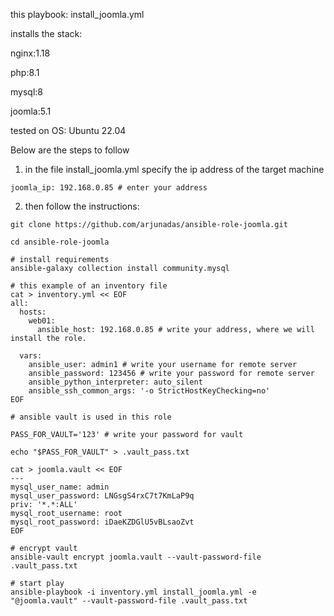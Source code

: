 this playbook: install_joomla.yml

installs the stack:

nginx:1.18

php:8.1

mysql:8

joomla:5.1

tested on OS: 
Ubuntu 22.04

Below are the steps to follow

1) in the file install_joomla.yml
specify the ip address of the target machine
```
joomla_ip: 192.168.0.85 # enter your address
```

2) then follow the instructions:
```
git clone https://github.com/arjunadas/ansible-role-joomla.git

cd ansible-role-joomla

# install requirements
ansible-galaxy collection install community.mysql

# this example of an inventory file
cat > inventory.yml << EOF
all:
  hosts:
    web01:
      ansible_host: 192.168.0.85 # write your address, where we will install the role.

  vars:
    ansible_user: admin1 # write your username for remote server
    ansible_password: 123456 # write your password for remote server
    ansible_python_interpreter: auto_silent
    ansible_ssh_common_args: '-o StrictHostKeyChecking=no'
EOF

# ansible vault is used in this role

PASS_FOR_VAULT='123' # write your password for vault

echo "$PASS_FOR_VAULT" > .vault_pass.txt
	
cat > joomla.vault << EOF
---
mysql_user_name: admin
mysql_user_password: LNGsgS4rxC7t7KmLaP9q
priv: '*.*:ALL'
mysql_root_username: root
mysql_root_password: iDaeKZDGlU5vBLsaoZvt
EOF

# encrypt vault
ansible-vault encrypt joomla.vault --vault-password-file .vault_pass.txt

# start play
ansible-playbook -i inventory.yml install_joomla.yml -e "@joomla.vault" --vault-password-file .vault_pass.txt  
```
